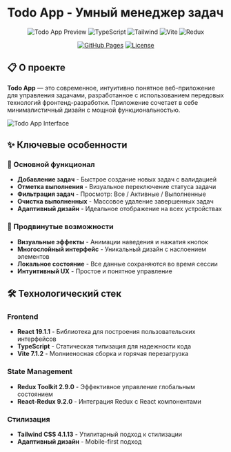 # Todo App - Умный менеджер задач

<div align="center">

![Todo App Preview](https://img.shields.io/badge/React-19.1.1-61DAFB?logo=react)
![TypeScript](https://img.shields.io/badge/TypeScript-5.8.3-3178C6?logo=typescript)
![Tailwind](https://img.shields.io/badge/Tailwind-4.1.13-06B6D4?logo=tailwindcss)
![Vite](https://img.shields.io/badge/Vite-7.1.2-646CFF?logo=vite)
![Redux](https://img.shields.io/badge/Redux_Toolkit-2.9.0-764ABC?logo=redux)

[![GitHub Pages](https://img.shields.io/badge/🌐_Live_Demo-GitHub_Pages-181717?logo=github)](https://your-username.github.io/your-repo-name)
[![License](https://img.shields.io/badge/license-MIT-blue.svg)](LICENSE)

</div>

## 📋 О проекте

**Todo App** — это современное, интуитивно понятное веб-приложение для управления задачами, разработанное с использованием передовых технологий фронтенд-разработки. Приложение сочетает в себе минималистичный дизайн с мощной функциональностью.

![Todo App Interface](https://via.placeholder.com/800x400/3B82F6/FFFFFF?text=Todo+App+Screenshot)

## ✨ Ключевые особенности

### 🎯 Основной функционал
- **Добавление задач** - Быстрое создание новых задач с валидацией
- **Отметка выполнения** - Визуальное переключение статуса задачи
- **Фильтрация задач** - Просмотр: Все / Активные / Выполненные
- **Очистка выполненных** - Массовое удаление завершенных задач
- **Адаптивный дизайн** - Идеальное отображение на всех устройствах

### 🚀 Продвинутые возможности
- **Визуальные эффекты** - Анимации наведения и нажатия кнопок
- **Многослойный интерфейс** - Уникальный дизайн с наслоением элементов
- **Локальное состояние** - Все данные сохраняются во время сессии
- **Интуитивный UX** - Простое и понятное управление

## 🛠 Технологический стек

### Frontend
- **React 19.1.1** - Библиотека для построения пользовательских интерфейсов
- **TypeScript** - Статическая типизация для надежности кода
- **Vite 7.1.2** - Молниеносная сборка и горячая перезагрузка

### State Management
- **Redux Toolkit 2.9.0** - Эффективное управление глобальным состоянием
- **React-Redux 9.2.0** - Интеграция Redux с React компонентами

### Стилизация
- **Tailwind CSS 4.1.13** - Утилитарный подход к стилизации
- **Адаптивный дизайн** - Mobile-first подход

